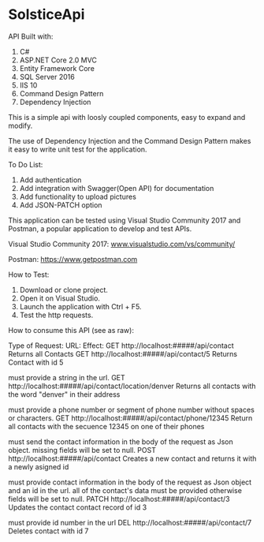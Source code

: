 # SolsticeApi

API Built with:
1. C#
2. ASP.NET Core 2.0 MVC
3. Entity Framework Core
4. SQL Server 2016
5. IIS 10
6. Command Design Pattern
7. Dependency Injection

This is a simple api with loosly coupled components, easy to expand and modify.


The use of Dependency Injection and the Command Design Pattern makes it easy to write unit test for the application.

To Do List:
1. Add authentication
2. Add integration with Swagger(Open API) for documentation
3. Add functionality to upload pictures
4. Add JSON-PATCH option


This application can be tested using Visual Studio Community 2017 and Postman, a popular application to develop and test APIs.

Visual Studio Community 2017: www.visualstudio.com/vs/community/

Postman: https://www.getpostman.com

How to Test:
1. Download or clone project.
2. Open it on Visual Studio.
3. Launch the application with Ctrl + F5.
4. Test the http requests.

How to consume this API (see as raw):

Type of Request:    URL:                                                Effect:
GET                 http://localhost:#####/api/contact                  Returns all Contacts
GET                 http://localhost:#####/api/contact/5                Returns Contact with id 5


must provide a string in the url.
GET                 http://localhost:#####/api/contact/location/denver  Returns all contacts with the word "denver" in their address 


must provide a phone number or segment of phone number without spaces or characters.
GET                 http://localhost:#####/api/contact/phone/12345      Return all contacts with the secuence 12345 on one of their phones      


must send the contact information in the body of the request as Json object. missing fields will be set to null.
POST                http://localhost:#####/api/contact     Creates a new contact and returns it with a newly asigned id


must provide contact information in the body of the request as Json object and an id in the url.
all of the contact's data must be provided otherwise fields will be set to null.
PATCH               http://localhost:#####/api/contact/3                 Updates the contact contact record of id 3

must provide id number in the url
DEL                 http://localhost:#####/api/contact/7                 Deletes contact with id 7



















